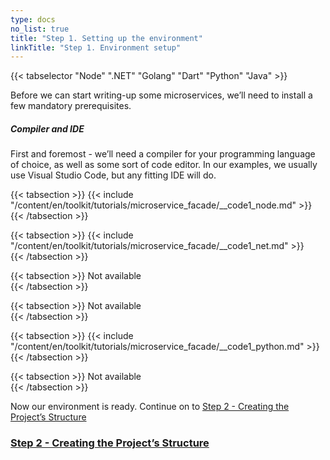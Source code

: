 ```yaml
---
type: docs
no_list: true
title: "Step 1. Setting up the environment"
linkTitle: "Step 1. Environment setup"
---
```


{{< tabselector "Node" ".NET" "Golang" "Dart" "Python" "Java" >}}

Before we can start writing-up some microservices, we’ll need to install a few mandatory prerequisites.

##### Compiler and IDE

First and foremost - we’ll need a compiler for your programming language of choice, as well as some sort of code editor. In our examples, we usually use Visual Studio Code, but any fitting IDE will do.

{{< tabsection >}}
  {{< include "/content/en/toolkit/tutorials/microservice_facade/__code1_node.md" >}}  
{{< /tabsection >}}

{{< tabsection >}}
  {{< include "/content/en/toolkit/tutorials/microservice_facade/__code1_net.md" >}}    
{{< /tabsection >}}

{{< tabsection >}}
  Not available  
{{< /tabsection >}}

{{< tabsection >}}
  Not available   
{{< /tabsection >}}

{{< tabsection >}}
  {{< include "/content/en/toolkit/tutorials/microservice_facade/__code1_python.md" >}}
{{< /tabsection >}}

{{< tabsection >}}
  Not available  
{{< /tabsection >}}

Now our environment is ready. Continue on to [Step 2 - Creating the Project’s Structure](step1)

<span class="hide-title-link">

### [Step 2 - Creating the Project’s Structure](../step1)

</span>